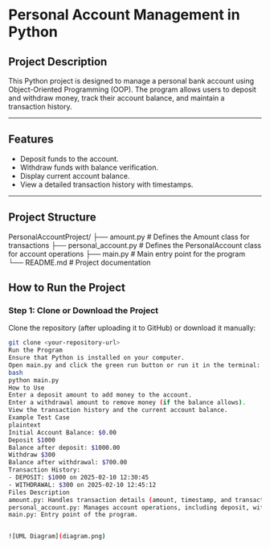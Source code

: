 # **Personal Account Management in Python**  

## **Project Description**  
This Python project is designed to manage a personal bank account using Object-Oriented Programming (OOP). The program allows users to deposit and withdraw money, track their account balance, and maintain a transaction history.

---

## **Features**  
- Deposit funds to the account.  
- Withdraw funds with balance verification.  
- Display current account balance.  
- View a detailed transaction history with timestamps.  

---

## **Project Structure**  
PersonalAccountProject/ ├── amount.py # Defines the Amount class for transactions ├── personal_account.py # Defines the PersonalAccount class for account operations ├── main.py # Main entry point for the program └── README.md # Project documentation

## **How to Run the Project**  

### **Step 1: Clone or Download the Project**  
Clone the repository (after uploading it to GitHub) or download it manually:
```bash
git clone <your-repository-url>
Run the Program
Ensure that Python is installed on your computer.
Open main.py and click the green run button or run it in the terminal:
bash
python main.py
How to Use
Enter a deposit amount to add money to the account.
Enter a withdrawal amount to remove money (if the balance allows).
View the transaction history and the current account balance.
Example Test Case
plaintext
Initial Account Balance: $0.00  
Deposit $1000  
Balance after deposit: $1000.00  
Withdraw $300  
Balance after withdrawal: $700.00  
Transaction History:
- DEPOSIT: $1000 on 2025-02-10 12:30:45  
- WITHDRAWAL: $300 on 2025-02-10 12:45:12
Files Description
amount.py: Handles transaction details (amount, timestamp, and transaction type).
personal_account.py: Manages account operations, including deposit, withdrawal, and transaction history.
main.py: Entry point of the program.


![UML Diagram](diagram.png)

